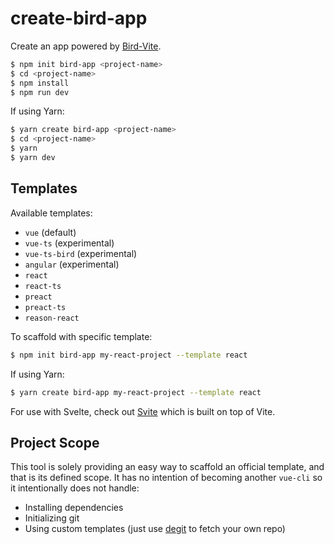 # create-bird-app

Create an app powered by [Bird-Vite](https://github.com/chalermporn/create-bird-app).

```bash
$ npm init bird-app <project-name>
$ cd <project-name>
$ npm install
$ npm run dev
```

If using Yarn:

```bash
$ yarn create bird-app <project-name>
$ cd <project-name>
$ yarn
$ yarn dev
```

## Templates

Available templates:

- `vue` (default)
- `vue-ts` (experimental)
- `vue-ts-bird` (experimental)
- `angular` (experimental)
- `react`
- `react-ts`
- `preact`
- `preact-ts`
- `reason-react`

To scaffold with specific template:

```bash
$ npm init bird-app my-react-project --template react
```

If using Yarn:
``` bash
$ yarn create bird-app my-react-project --template react
```

For use with Svelte, check out [Svite](https://github.com/dominikg/svite) which is built on top of Vite.

## Project Scope

This tool is solely providing an easy way to scaffold an official template, and that is its defined scope. It has no intention of becoming another `vue-cli` so it intentionally does not handle:

- Installing dependencies
- Initializing git
- Using custom templates (just use [degit](https://github.com/Rich-Harris/degit) to fetch your own repo)
